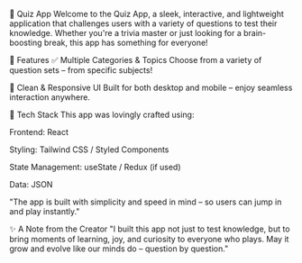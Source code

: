 🧠 Quiz App
Welcome to the Quiz App, a sleek, interactive, and lightweight application that challenges users with a variety of questions to test their knowledge. Whether you're a trivia master or just looking for a brain-boosting break, this app has something for everyone!

🌟 Features
✅ Multiple Categories & Topics
Choose from a variety of question sets – from specific subjects!

🎨 Clean & Responsive UI
Built for both desktop and mobile – enjoy seamless interaction anywhere.

🔧 Tech Stack
This app was lovingly crafted using:

Frontend: React

Styling: Tailwind CSS / Styled Components

State Management: useState / Redux (if used)

Data: JSON

"The app is built with simplicity and speed in mind – so users can jump in and play instantly."

✨ A Note from the Creator
"I built this app not just to test knowledge, but to bring moments of learning, joy, and curiosity to everyone who plays. May it grow and evolve like our minds do – question by question."

